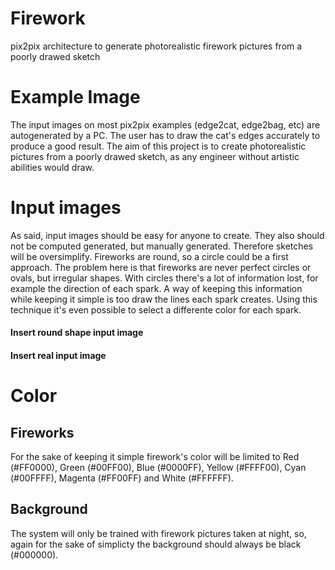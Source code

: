 # Firework
pix2pix architecture to generate photorealistic firework pictures from a poorly drawed sketch

# Example Image


The input images on most pix2pix examples (edge2cat, edge2bag, etc) are autogenerated by a PC. The user has to draw the cat's edges accurately to produce a good result. The aim of this project is to create photorealistic pictures from a poorly drawed sketch, as any engineer without artistic abilities would draw.

# Input images

As said, input images should be easy for anyone to create. They also should not be computed generated, but manually generated. Therefore sketches will be oversimplify. Fireworks are round, so a circle could be a first approach. The problem here is that fireworks are never perfect circles or ovals, but irregular shapes. With circles there's a lot of information lost, for example the direction of each spark. A way of keeping this information while keeping it simple is too draw the lines each spark creates. Using this technique it's even possible to select a differente color for each spark.

#### Insert round shape input image
#### Insert real input image

# Color

## Fireworks

For the sake of keeping it simple firework's color will be limited to Red (#FF0000), Green (#00FF00), Blue (#0000FF), Yellow (#FFFF00), Cyan (#00FFFF), Magenta (#FF00FF) and White (#FFFFFF).

## Background

The system will only be trained with firework pictures taken at night, so, again for the sake of simplicty the background should always be black (#000000).